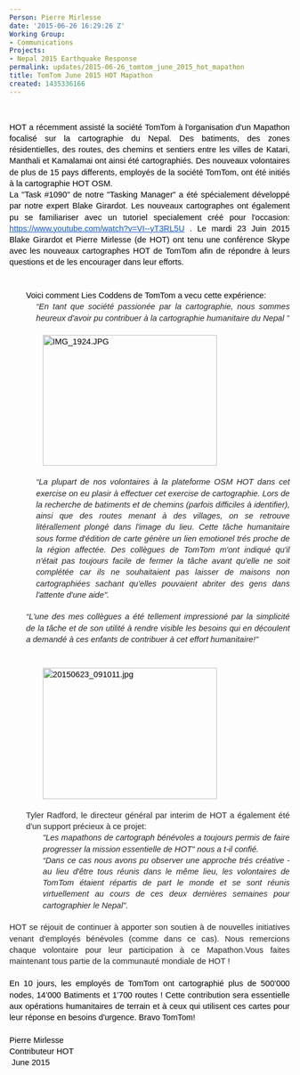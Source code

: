 ```yaml
---
Person: Pierre Mirlesse
date: '2015-06-26 16:29:26 Z'
Working Group:
- Communications
Projects:
- Nepal 2015 Earthquake Response
permalink: updates/2015-06-26_tomtom_june_2015_hot_mapathon
title: TomTom June 2015 HOT Mapathon
created: 1435336166
---
```

<p>&nbsp;</p><p style="line-height: 1.38; margin-top: 0pt; margin-bottom: 0pt; text-align: justify;" dir="ltr"><span style="font-size: 14.666666666666666px; font-family: Arial; color: #000000; background-color: transparent; font-weight: normal; font-style: normal; font-variant: normal; text-decoration: none; vertical-align: baseline; white-space: pre-wrap;">HOT a récemment assisté la société TomTom à l'organisation d'un Mapathon focalisé sur la cartographie&nbsp;</span><span style="color: #000000; font-family: Arial; font-size: 14.6666669845581px; line-height: 20.2399997711182px; white-space: pre-wrap;">du Nepal. </span><span style="color: #000000; font-family: Arial; font-size: 14.6666666666667px; white-space: pre-wrap; line-height: 1.38; background-color: transparent;">Des batiments, des zones résidentielles, des routes, des chemins et sentiers entre les villes de Katari, Manthali et Kamalamai ont ainsi été cartographiés.&nbsp;</span><span style="color: #000000; font-family: Arial; font-size: 14.6666669845581px; line-height: 20.2399997711182px; white-space: pre-wrap;">Des nouveaux volontaires de plus de 15 pays differents, </span><span style="color: #000000; font-family: Arial; font-size: 14.6666666666667px; line-height: 1.38; white-space: pre-wrap; background-color: transparent;">employés de la société TomTom, ont été initiés à la cartographie HOT OSM. </span></p><p style="line-height: 1.38; margin-top: 0pt; margin-bottom: 0pt; text-align: justify;" dir="ltr"><span style="font-size: 14.666666666666666px; font-family: Arial; color: #000000; background-color: transparent; font-weight: normal; font-style: normal; font-variant: normal; text-decoration: none; vertical-align: baseline; white-space: pre-wrap;"><!--break--></span></p><p style="line-height: 1.38; margin-top: 0pt; margin-bottom: 0pt; text-align: justify;" dir="ltr"><span style="font-size: 14.666666666666666px; font-family: Arial; color: #000000; background-color: transparent; font-weight: normal; font-style: normal; font-variant: normal; text-decoration: none; vertical-align: baseline; white-space: pre-wrap;">La "Task #1090" de notre "Tasking Manager" a été spécialement développé par notre expert Blake Girardot. Les nouveaux cartographes ont&nbsp;</span><span style="color: #000000; font-family: Arial; font-size: 14.6666669845581px; line-height: 20.2399997711182px; white-space: pre-wrap;">également </span><span style="font-size: 14.666666666666666px; font-family: Arial; color: #000000; background-color: transparent; font-weight: normal; font-style: normal; font-variant: normal; text-decoration: none; vertical-align: baseline; white-space: pre-wrap;"> pu se familiariser avec un tutoriel specialement créé pour l'occasion: </span><a style="text-decoration: none;" href="https://www.youtube.com/watch?v=VI--yT3RL5U"><span style="font-size: 14.666666666666666px; font-family: Arial; color: #1155cc; background-color: transparent; font-weight: normal; font-style: normal; font-variant: normal; text-decoration: underline; vertical-align: baseline; white-space: pre-wrap;">https://www.youtube.com/watch?v=VI--yT3RL5U</span></a><span style="font-size: 14.666666666666666px; font-family: Arial; color: #000000; background-color: transparent; font-weight: normal; font-style: normal; font-variant: normal; text-decoration: none; vertical-align: baseline; white-space: pre-wrap;"> . Le mardi 23 Juin 2015 Blake Girardot et Pierre Mirlesse (de HOT) ont tenu une conférence Skype avec les nouveaux cartographes HOT de TomTom afin de répondre à leurs questions et de les encourager dans leur efforts. </span></p><p style="line-height: 1.38; margin-top: 0pt; margin-bottom: 0pt; text-align: justify;" dir="ltr">&nbsp;</p><p style="line-height: 1.38; margin-top: 0pt; margin-bottom: 0pt; text-align: justify;" dir="ltr"><span style="font-size: 14.666666666666666px; font-family: Arial; color: #000000; background-color: transparent; font-weight: normal; font-style: normal; font-variant: normal; text-decoration: none; vertical-align: baseline; white-space: pre-wrap;"><strong id="docs-internal-guid-b558b4c3-30ad-99b6-9811-f4eb9ea8cf26" style="font-weight: normal;">&nbsp;</strong></span></p><p style="line-height: 1.38; margin-top: 0pt; margin-bottom: 0pt; padding-left: 30px;" dir="ltr"><span style="font-size: 14.666666666666666px; font-family: Arial; color: #000000; background-color: transparent; font-weight: normal; font-style: normal; font-variant: normal; text-decoration: none; vertical-align: baseline; white-space: pre-wrap;">Voici comment Lies Coddens de TomTom a vecu cette expérience:</span></p><p style="line-height: 1.38; margin-top: 0pt; margin-bottom: 0pt; margin-left: 36pt; text-align: justify;" dir="ltr"><em><span style="font-size: 14.6666666666667px; font-family: Arial; color: #222222; font-variant: normal; text-decoration: none; vertical-align: baseline; white-space: pre-wrap; background-color: #ffffff;">“En tant que société passionée par la cartographie, nous sommes heureux d'avoir pu contribuer à la cartographie humanitaire du Nepal ”</span></em></p><p style="line-height: 1.38; margin-top: 0pt; margin-bottom: 0pt; text-align: justify; padding-left: 60px;" dir="ltr"><span style="font-size: 14.666666666666666px; font-family: Arial; color: #000000; background-color: transparent; font-weight: normal; font-style: normal; font-variant: normal; text-decoration: none; vertical-align: baseline; white-space: pre-wrap;"><strong style="font-weight: normal;"><br><img style="border: none; transform: rotate(0.00rad); -webkit-transform: rotate(0.00rad);" src="https://lh4.googleusercontent.com/OPp0763UC-aBqwnd8ycbXDO6fAj88fj5LTBTe65mQFh3M6bMxssjpeVz6Wm29eWnom96XcCTx9KFlWxgW3WcfUJGCoWcYhL8KkQPdsroTSMPLJtfZ3NCgJt607YHI6l5SCnHgQY" alt="IMG_1924.JPG" width="313px;" height="235px;"></strong></span></p><p style="line-height: 1.38; margin-top: 0pt; margin-bottom: 0pt; margin-left: 36pt; text-align: justify;" dir="ltr">&nbsp;</p><p style="line-height: 1.38; margin-top: 0pt; margin-bottom: 0pt; margin-left: 36pt; text-align: justify;" dir="ltr"><em><span style="font-size: 14.6666666666667px; font-family: Arial; color: #222222; font-variant: normal; text-decoration: none; vertical-align: baseline; white-space: pre-wrap; background-color: #ffffff;">“La plupart de nos volontaires à la plateforme OSM HOT dans cet exercise on eu plasir à effectuer cet exercise de cartographie. Lors de la recherche de batiments et de chemins (parfois difficiles à identifier), ainsi que des routes menant à des villages, on se retrouve litérallement plongé dans l'image du lieu. Cette tâche humanitaire sous forme d'édition de carte génère un lien emotionel trés proche de la région affectée. Des collègues de TomTom m'ont indiqué qu'il n'était pas toujours facile de fermer la tâche avant qu'elle ne soit complétée car ils ne souhaitaient pas laisser de maisons non cartographiées sachant qu'elles pouvaient abriter des gens dans l'attente d'une aide".</span></em></p><p style="line-height: 1.38; margin-top: 0pt; margin-bottom: 0pt; margin-left: 36pt; text-align: justify;" dir="ltr">&nbsp;</p><p style="line-height: 1.38; margin-top: 0pt; margin-bottom: 0pt; text-align: justify; padding-left: 30px;" dir="ltr"><span style="font-size: 14.666666666666666px; font-family: Arial; color: #000000; background-color: transparent; font-weight: normal; font-style: normal; font-variant: normal; text-decoration: none; vertical-align: baseline; white-space: pre-wrap;"><em style="line-height: 1.38; color: #333333; font-family: 'Open Sans', Arial, Helvetica, sans-serif; font-size: 12px;"><span style="font-size: 14.6666666666667px; font-family: Arial; color: #222222; font-variant: normal; text-decoration: none; vertical-align: baseline; white-space: pre-wrap; background-color: #ffffff;">“L'une des mes collègues a été tellement impressioné par la simplicité de la tâche et de son utilité à rendre visible les besoins qui en découlent a demandé à ces enfants de contribuer à cet effort humanitaire!"</span></em></span></p><p style="line-height: 1.38; margin-top: 0pt; margin-bottom: 0pt; text-align: justify; padding-left: 60px;" dir="ltr"><span style="font-size: 14.666666666666666px; font-family: Arial; color: #000000; background-color: transparent; font-weight: normal; font-style: normal; font-variant: normal; text-decoration: none; vertical-align: baseline; white-space: pre-wrap;"><strong style="font-weight: normal;"><br><br><img style="border: none; transform: rotate(0.00rad); -webkit-transform: rotate(0.00rad);" src="https://lh6.googleusercontent.com/oShd3yP7VwADkm_ffP5IOhHF2VLfWzLvDGIaqk8d-eBOpDlcf-vg9CZ7Vkrs6yIQW6RtC_XuPeyFqTYK2ipoLrfCfAZlRlcrZTRDrQgD8glpKeBXExSBTCq0cs6lLJ3GUFWWH4w" alt="20150623_091011.jpg" width="313px;" height="236px;"></strong></span></p><p style="line-height: 1.38; margin-top: 0pt; margin-bottom: 0pt; text-align: justify; padding-left: 60px;" dir="ltr">&nbsp;</p><p style="line-height: 1.38; margin-top: 0pt; margin-bottom: 0pt; text-align: justify; padding-left: 30px;" dir="ltr"><span style="font-size: 14.6666666666667px; font-family: Arial; color: #222222; font-style: normal; vertical-align: baseline; white-space: pre-wrap;">Tyler Radford, le directeur général par interim de HOT a également été d'un support précieux à ce projet: </span></p><p style="line-height: 1.38; margin-top: 0pt; margin-bottom: 0pt; text-align: justify; padding-left: 60px;" dir="ltr"><em><span style="font-size: 14.6666666666667px; font-family: Arial; color: #222222; vertical-align: baseline; white-space: pre-wrap;">"Les mapathons de cartograph bénévoles a toujours permis de faire progresser la mission essentielle de HOT" nous a t-il confié.</span></em></p><p style="line-height: 1.38; margin-top: 0pt; margin-bottom: 0pt; text-align: justify; padding-left: 60px;" dir="ltr"><span style="font-size: 14.6666666666667px; font-family: Arial; color: #222222; font-style: normal; font-variant: normal; text-decoration: none; vertical-align: baseline; white-space: pre-wrap; background-color: #ffffff;"><em>“Dans ce cas nous avons pu observer une approche trés créative - au lieu d'être tous réunis dans le même lieu, les volontaires de TomTom étaient répartis de part le monde et se sont réunis virtuellement au cours de ces deux dernières semaines pour cartographier le Nepal".</em></span></p><p style="line-height: 1.38; margin-top: 0pt; margin-bottom: 0pt; text-align: justify;" dir="ltr">&nbsp;&nbsp;</p><p style="line-height: 1.38; margin-top: 0pt; margin-bottom: 0pt; text-align: justify;" dir="ltr"><span style="font-size: 14.666666666666666px; font-family: Arial; color: #000000; background-color: transparent; font-weight: normal; font-style: normal; font-variant: normal; text-decoration: none; vertical-align: baseline; white-space: pre-wrap;"><span style="color: #222222; font-size: 14.6666666666667px; line-height: 1.38;">HOT se réjouit de continuer à apporter son soutien à de nouvelles initiatives venant d'employés bénévoles (comme dans ce cas). Nous remercions chaque volontaire pour leur participation à ce Mapathon.Vous faites maintenant tous partie de la communauté mondiale de HOT !</span></span></p><p style="line-height: 1.38; margin-top: 0pt; margin-bottom: 0pt; text-align: justify;" dir="ltr"><span style="font-size: 14.666666666666666px; font-family: Arial; color: #000000; background-color: transparent; font-weight: normal; font-style: normal; font-variant: normal; text-decoration: none; vertical-align: baseline; white-space: pre-wrap;"><strong style="font-weight: normal;">&nbsp;</strong></span></p><p style="line-height: 1.38; margin-top: 0pt; margin-bottom: 0pt; text-align: justify;" dir="ltr"><span style="font-size: 14.666666666666666px; font-family: Arial; color: #000000; background-color: transparent; font-weight: normal; font-style: normal; font-variant: normal; text-decoration: none; vertical-align: baseline; white-space: pre-wrap;">En 10 jours, les employés de TomTom ont cartographié plus de 500’000 nodes, 14’000 Batiments et 1’700 routes ! Cette contribution sera essentielle aux opérations humanitaires de terrain et à ceux qui utilisent ces cartes pour leur réponse en besoins d'urgence.</span><span style="font-size: 14.666666666666666px; font-family: Arial; color: #000000; background-color: transparent; font-weight: normal; font-style: normal; font-variant: normal; text-decoration: none; vertical-align: baseline; white-space: pre-wrap;"> Bravo TomTom! </span></p><p style="line-height: 1.38; margin-top: 0pt; margin-bottom: 0pt;" dir="ltr">&nbsp;<span style="font-size: 14.666666666666666px; font-family: Arial; color: #000000; background-color: transparent; font-weight: normal; font-style: normal; font-variant: normal; text-decoration: none; vertical-align: baseline; white-space: pre-wrap;"><span>&nbsp;</span></span></p><p style="line-height: 1.38; margin-top: 0pt; margin-bottom: 0pt;" dir="ltr"><span style="font-size: 14.666666666666666px; font-family: Arial; color: #000000; background-color: transparent; font-weight: normal; font-style: normal; font-variant: normal; text-decoration: none; vertical-align: baseline; white-space: pre-wrap;">Pierre Mirlesse</span></p><p style="line-height: 1.38; margin-top: 0pt; margin-bottom: 0pt;" dir="ltr"><span style="font-size: 14.666666666666666px; font-family: Arial; color: #000000; background-color: transparent; font-weight: normal; font-style: normal; font-variant: normal; text-decoration: none; vertical-align: baseline; white-space: pre-wrap;">Contributeur </span><span style="color: #000000; font-family: Arial; font-size: 14.6666669845581px; line-height: 20.2399997711182px; white-space: pre-wrap;">HOT </span></p><p style="line-height: 1.38; margin-top: 0pt; margin-bottom: 0pt; text-align: justify;" dir="ltr"><span style="font-size: 14.666666666666666px; font-family: Arial; color: #000000; background-color: transparent; font-weight: normal; font-style: normal; font-variant: normal; text-decoration: none; vertical-align: baseline; white-space: pre-wrap;"><strong style="font-weight: normal;">&nbsp;</strong></span><span style="font-size: 14.666666666666666px; font-family: Arial; color: #000000; background-color: transparent; font-weight: normal; font-style: normal; font-variant: normal; text-decoration: none; vertical-align: baseline; white-space: pre-wrap;">June 2015</span></p><p style="line-height: 1.38; margin-top: 0pt; margin-bottom: 0pt; text-align: justify;" dir="ltr"><span style="font-size: 14.666666666666666px; font-family: Arial; color: #000000; background-color: transparent; font-weight: normal; font-style: normal; font-variant: normal; text-decoration: none; vertical-align: baseline; white-space: pre-wrap;"><br><br></span></p>
